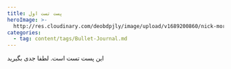 ```yaml
---
title: پست تست اول
heroImage: >-
  http://res.cloudinary.com/deobdpjly/image/upload/v1689200860/nick-morrison-FHnnjk1Yj7Y-unsplash_encqkv.jpg
categories:
  - tag: content/tags/Bullet-Journal.md
---
```


این پست تست است. لطفا جدی بگیرید
